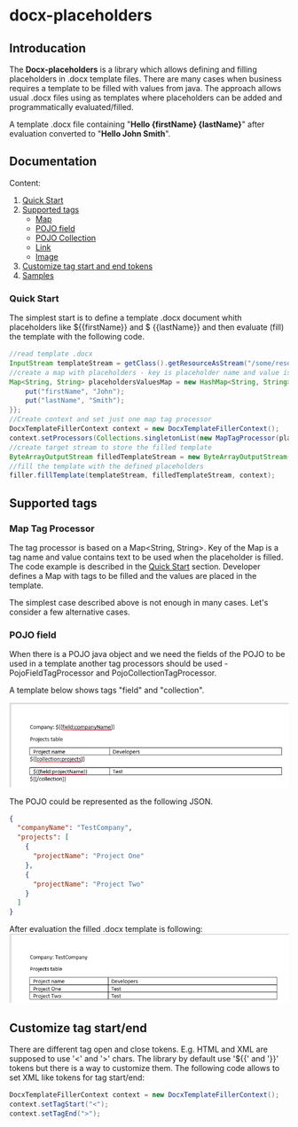 # docx-placeholders

## Introducation
The **Docx-placeholders** is a library which allows defining and filling placeholders in .docx template files. 
There are many cases when business requires a template to be filled with values from java.
The approach allows usual .docx files using as templates where placeholders can be added and programmatically evaluated/filled.

A template .docx file containing "**Hello {firstName} {lastName}**" after evaluation converted to "**Hello John Smith**".

## Documentation
Content:
1. [Quick Start](#quick-start)
2. [Supported tags](#Supported-tags)
    - [Map](#Map)
    - [POJO field](#Field)
    - [POJO Collection](#Collection)    
    - [Link](#Link)
    - [Image](#Image)
3. [Customize tag start and end tokens](#Customize-tag-start-end)
4. [Samples](#Samples)

### Quick Start

The simplest start is to define a template .docx document whith placeholders like ${{firstName}} and $ {{lastName}} and 
then evaluate (fill) the template with the following code. 
```java
//read template .docx
InputStream templateStream = getClass().getResourceAsStream("/some/resource/MyTemplate.docx");
//create a map with placeholders - key is placeholder name and value is appropriate value
Map<String, String> placeholdersValuesMap = new HashMap<String, String>() {{
    put("firstName", "John");
    put("lastName", "Smith");
}};
//Create context and set just one map tag processor
DocxTemplateFillerContext context = new DocxTemplateFillerContext();
context.setProcessors(Collections.singletonList(new MapTagProcessor(placeholdersValuesMap)));
//create target stream to store the filled template
ByteArrayOutputStream filledTemplateStream = new ByteArrayOutputStream();
//fill the template with the defined placeholders
filler.fillTemplate(templateStream, filledTemplateStream, context); 
```

## Supported tags

### Map Tag Processor
The tag processor is based on a Map<String, String>. Key of the Map is a tag name and value contains text to be used 
when the placeholder is filled. The code example is described in the [Quick Start](#quick-start) section. 
Developer defines a Map with tags to be filled and the values are placed in the template.

The simplest case described above is not enough in many cases. Let's consider a few alternative cases.

### POJO field
When there is a POJO java object and we need the fields of the POJO to be used in a template another tag processors 
should be used - PojoFieldTagProcessor and PojoCollectionTagProcessor.

A template below shows tags "field" and "collection".

![Alt text](img/pojo-simple-template-example.png?raw=true "POJO based tag processors template")

The POJO could be represented as the following JSON.
```json
{
  "companyName": "TestCompany",
  "projects": [
    {
      "projectName": "Project One"
    },
    {
      "projectName": "Project Two"
    }
  ]
}
```


After evaluation the filled .docx template is following:
![Alt text](img/pojo-simple-template-evaluated-example.png?raw=true "POJO based tag processors template filled")

## Customize tag start/end

There are different tag open and close tokens. E.g. HTML and XML are supposed to use '<' and '>' chars. 
The library by default use '${{' and '}}' tokens but there is a way to customize them. The following code allows 
to set XML like tokens for tag start/end:

```java
DocxTemplateFillerContext context = new DocxTemplateFillerContext();
context.setTagStart("<");
context.setTagEnd(">");
``` 